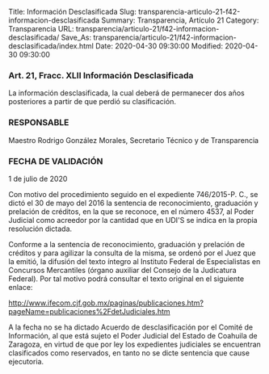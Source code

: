 Title: Información Desclasificada
Slug: transparencia-articulo-21-f42-informacion-desclasificada
Summary: Transparencia, Artículo 21
Category: Transparencia
URL: transparencia/articulo-21/f42-informacion-desclasificada/
Save_As: transparencia/articulo-21/f42-informacion-desclasificada/index.html
Date: 2020-04-30 09:30:00
Modified: 2020-04-30 09:30:00


### Art. 21, Fracc. XLII Información Desclasificada

La información desclasificada, la cual deberá de permanecer dos años posteriores a partir de que perdió su clasificación.

### RESPONSABLE

Maestro Rodrigo González Morales, Secretario Técnico y de Transparencia

### FECHA DE VALIDACIÓN

1 de julio de 2020

Con motivo del procedimiento seguido en el expediente 746/2015-P. C., se dictó el 30 de mayo del 2016 la sentencia de reconocimiento, graduación y prelación de créditos, en la que se reconoce, en el número 4537, al Poder Judicial como acreedor por la cantidad que en UDI'S se indica en la propia resolución dictada.

Conforme a la sentencia de reconocimiento, graduación y prelación de créditos y para agilizar la consulta de la misma, se ordenó por el Juez que la emitió, la difusión del texto íntegro al Instituto Federal de Especialistas en Concursos Mercantiles (órgano auxiliar del Consejo de la Judicatura Federal). Por tal motivo podrá consultar el texto original en el siguiente enlace:

<http://www.ifecom.cjf.gob.mx/paginas/publicaciones.htm?pageName=publicaciones%2FdetJudiciales.htm>

A la fecha no se ha dictado Acuerdo de desclasificación por el Comité de Información, al que está sujeto el Poder Judicial del Estado de Coahuila de Zaragoza, en virtud de que por ley los expedientes judiciales se encuentran clasificados como reservados, en tanto no se dicte sentencia que cause ejecutoria.


